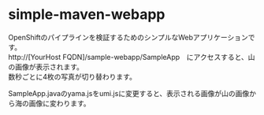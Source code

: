 # simple-maven-webapp

OpenShiftのパイプラインを検証するためのシンプルなWebアプリケーションです。  
http://[YourHost FQDN]/sample-webapp/SampleApp　にアクセスすると、山の画像が表示されます。  
数秒ごとに4枚の写真が切り替わります。  
  

SampleApp.javaのyama.jsをumi.jsに変更すると、表示される画像が山の画像から海の画像に変わります。

